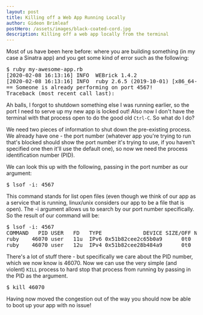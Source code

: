 ```yaml
---
layout: post
title: Killing off a Web App Running Locally
author: Gideon Brimleaf
postHero: /assets/images/black-coated-cord.jpg
description: Killing off a web app locally from the terminal
---
```


Most of us have been here before: where you are building something (in my case a Sinatra app) and you get some kind of error such as the following:

<pre class="p-2 bg-primary text-light">
$ ruby my-awesome-app.rb
[2020-02-08 16:13:16] INFO  WEBrick 1.4.2
[2020-02-08 16:13:16] INFO  ruby 2.6.5 (2019-10-01) [x86_64-darwin19]
== Someone is already performing on port 4567!
Traceback (most recent call last):
</pre>

Ah balls, I forgot to shutdown something else I was running earlier, so the port I need to serve up my new app is locked out!  Also now I don't have the terminal with that process open to do the good old `Ctrl-C`. So what do I do?

We need two pieces of information to shut down the pre-existing process. We already have one - the port number (whatever app you're trying to run that's blocked should show the port number it's trying to use, if you haven't specified one then it'll use the default one), so now we need the process identification number (PID).

We can look this up with the following, passing in the port number as our argument:

<pre class="p-2 bg-primary text-light">
$ lsof -i: 4567
</pre>

This command stands for list open files (even though we think of our app as a service that is running, linux/unix considers our app to be a file that is open).  The -i argument allows us to search by our port number specifically. So the result of our command will be:

<pre class="p-2 bg-primary text-light">
$ lsof -i: 4567
COMMAND   PID USER   FD   TYPE             DEVICE SIZE/OFF NODE NAME
ruby    46070 user   11u  IPv6 0x51b82cee2c65b0a9      0t0  TCP localhost:tram (LISTEN)
ruby    46070 user   12u  IPv4 0x51b82cee28b484a9      0t0  TCP localhost:tram (LISTEN)
</pre>

There's a lot of stuff there - but specifically we care about the PID number, which we now know is 46070.  Now we can use the very simple (and violent) `KILL` process to hard stop that process from running by passing in the PID as the argument.

<pre class="p-2 bg-primary text-light">
$ kill 46070
</pre>

Having now moved the congestion out of the way you should now be able to boot up your app with no issue!
